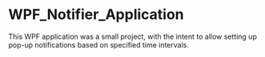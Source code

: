 # WPF_Notifier_Application
This WPF application was a small project, with the intent to allow setting up pop-up notifications based on specified time intervals.
